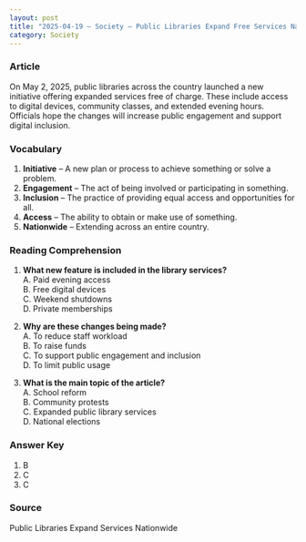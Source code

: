 ```yaml
---
layout: post
title: "2025-04-19 – Society – Public Libraries Expand Free Services Nationwide"
category: Society
---
```


### Article

On May 2, 2025, public libraries across the country launched a new initiative offering expanded services free of charge. These include access to digital devices, community classes, and extended evening hours. Officials hope the changes will increase public engagement and support digital inclusion.

<!-- split -->
### Vocabulary

1. **Initiative** – A new plan or process to achieve something or solve a problem.  
2. **Engagement** – The act of being involved or participating in something.  
3. **Inclusion** – The practice of providing equal access and opportunities for all.  
4. **Access** – The ability to obtain or make use of something.  
5. **Nationwide** – Extending across an entire country.  

<!-- split -->
### Reading Comprehension

1. **What new feature is included in the library services?**  
   A. Paid evening access  
   B. Free digital devices  
   C. Weekend shutdowns  
   D. Private memberships  

2. **Why are these changes being made?**  
   A. To reduce staff workload  
   B. To raise funds  
   C. To support public engagement and inclusion  
   D. To limit public usage  

3. **What is the main topic of the article?**  
   A. School reform  
   B. Community protests  
   C. Expanded public library services  
   D. National elections  

<!-- split -->
### Answer Key

1. B  
2. C  
3. C  

<!-- split -->
### Source

Public Libraries Expand Services Nationwide
